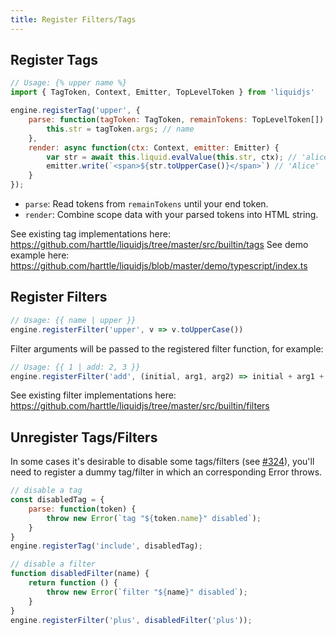 ```yaml
---
title: Register Filters/Tags
---
```


## Register Tags

```javascript
// Usage: {% upper name %}
import { TagToken, Context, Emitter, TopLevelToken } from 'liquidjs'

engine.registerTag('upper', {
    parse: function(tagToken: TagToken, remainTokens: TopLevelToken[]) {
        this.str = tagToken.args; // name
    },
    render: async function(ctx: Context, emitter: Emitter) {
        var str = await this.liquid.evalValue(this.str, ctx); // 'alice'
        emitter.write(`<span>${str.toUpperCase()}</span>`) // 'Alice'
    }
});
```

* `parse`: Read tokens from `remainTokens` until your end token.
* `render`: Combine scope data with your parsed tokens into HTML string.

See existing tag implementations here: <https://github.com/harttle/liquidjs/tree/master/src/builtin/tags>
See demo example here: https://github.com/harttle/liquidjs/blob/master/demo/typescript/index.ts

## Register Filters

```javascript
// Usage: {{ name | upper }}
engine.registerFilter('upper', v => v.toUpperCase())
```

Filter arguments will be passed to the registered filter function, for example:

```javascript
// Usage: {{ 1 | add: 2, 3 }}
engine.registerFilter('add', (initial, arg1, arg2) => initial + arg1 + arg2)
```

See existing filter implementations here: <https://github.com/harttle/liquidjs/tree/master/src/builtin/filters>

## Unregister Tags/Filters

In some cases it's desirable to disable some tags/filters (see [#324](https://github.com/harttle/liquidjs/issues/324)), you'll need to register a dummy tag/filter in which an corresponding Error throws.

```javascript
// disable a tag
const disabledTag = {
    parse: function(token) {
        throw new Error(`tag "${token.name}" disabled`);
    }
}
engine.registerTag('include', disabledTag);

// disable a filter
function disabledFilter(name) {
    return function () {
        throw new Error(`filter "${name}" disabled`);
    }
}
engine.registerFilter('plus', disabledFilter('plus'));
```
